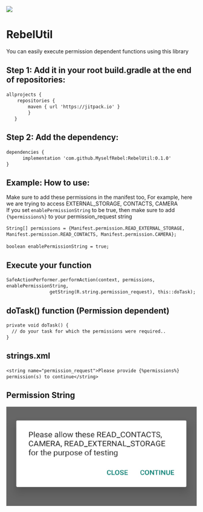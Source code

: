 [![](https://jitpack.io/v/MyselfRebel/RebelUtil.svg)](https://jitpack.io/#MyselfRebel/RebelUtil)
# RebelUtil
You can easily execute permission dependent functions using this library
## Step 1: Add it in your root build.gradle at the end of repositories:
```
allprojects {
	repositories {
		maven { url 'https://jitpack.io' }
		}
   }
```
## Step 2: Add the dependency:
```
dependencies {
	  implementation 'com.github.MyselfRebel:RebelUtil:0.1.0'
}
```
## Example: How to use:
Make sure to add these permissions in the manifest too, For example, here we are trying to access EXTERNAL_STORAGE, CONTACTS, CAMERA<br>
If you set ```enablePermissionString``` to be true, then make sure to add ```{%permissions%}``` to your permission_request string
```
String[] permissions = {Manifest.permission.READ_EXTERNAL_STORAGE, Manifest.permission.READ_CONTACTS, Manifest.permission.CAMERA};

boolean enablePermissionString = true;
```
## Execute your function
```
SafeActionPerformer.performAction(context, permissions, enablePermissionString,
                getString(R.string.permission_request), this::doTask);
```
## doTask() function (Permission dependent)
```
private void doTask() {
  // do your task for which the permissions were required..
}
```
## strings.xml
```
<string name="permission_request">Please provide {%permissions%} permission(s) to continue</string>
```
## Permission String
![Permission String](https://github.com/MyselfRebel/RebelUtil/blob/master/permissionString.jpg)

